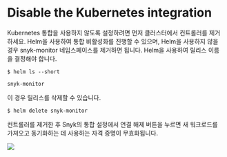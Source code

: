 # Disable the Kubernetes integration

Kubernetes 통합을 사용하지 않도록 설정하려면 먼저 클러스터에서 컨트롤러를 제거하세요. Helm을 사용하여 통합 비활성화를 진행할 수 있으며, Helm을 사용하지 않을 경우 snyk-monitor 네임스페이스를 제거하면 됩니다. Helm을 사용하여 릴리스 이름을 결정해야 합니다.

`$ helm ls --short`

`snyk-monitor`

이 경우 릴리스를 삭제할 수 있습니다.

`$ helm delete snyk-monitor`

컨트롤러를 제거한 후 Snyk의 통합 설정에서 연결 해제 버튼을 누르면 새 워크로드를 가져오고 동기화하는 데 사용하는 자격 증명이 무효화됩니다.

![](../../../../.gitbook/assets/uuid-0873a309-1aa2-20c0-ecf0-068df973ae5d-en.png)
